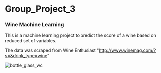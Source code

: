 # Group_Project_3

### Wine Machine Learning

This is a machine learning project to predict the score of a wine based on reduced set of variables.

The data was scraped from Wine Enthusiast "http://www.winemag.com/?s=&drink_type=wine"

![bottle_glass_wc](https://user-images.githubusercontent.com/33405945/66175955-612a9280-e621-11e9-908a-7b4c4b364f98.png)
